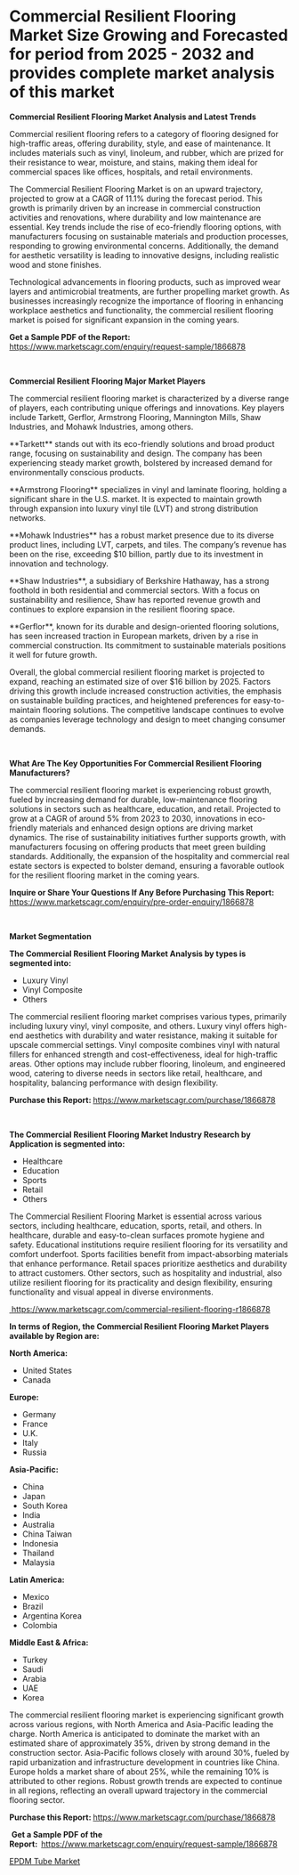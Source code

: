 <p><h1>Commercial Resilient Flooring Market Size Growing and Forecasted for period from 2025 - 2032 and provides complete market analysis of this market</h1></p><p><strong>Commercial Resilient Flooring Market Analysis and Latest Trends</strong></p>
<p><p>Commercial resilient flooring refers to a category of flooring designed for high-traffic areas, offering durability, style, and ease of maintenance. It includes materials such as vinyl, linoleum, and rubber, which are prized for their resistance to wear, moisture, and stains, making them ideal for commercial spaces like offices, hospitals, and retail environments.</p><p>The Commercial Resilient Flooring Market is on an upward trajectory, projected to grow at a CAGR of 11.1% during the forecast period. This growth is primarily driven by an increase in commercial construction activities and renovations, where durability and low maintenance are essential. Key trends include the rise of eco-friendly flooring options, with manufacturers focusing on sustainable materials and production processes, responding to growing environmental concerns. Additionally, the demand for aesthetic versatility is leading to innovative designs, including realistic wood and stone finishes.</p><p>Technological advancements in flooring products, such as improved wear layers and antimicrobial treatments, are further propelling market growth. As businesses increasingly recognize the importance of flooring in enhancing workplace aesthetics and functionality, the commercial resilient flooring market is poised for significant expansion in the coming years.</p></p>
<p><strong>Get a Sample PDF of the Report:&nbsp;</strong> <a href="https://www.marketscagr.com/enquiry/request-sample/1866878?utm_campaign=1868&utm_medium=2&utm_source=Github&utm_content=ia&utm_term=09022025&utm_id=commercial-resilient-flooring">https://www.marketscagr.com/enquiry/request-sample/1866878</a></p>
<p>&nbsp;</p>
<p><strong>Commercial Resilient Flooring Major Market Players</strong></p>
<p><p>The commercial resilient flooring market is characterized by a diverse range of players, each contributing unique offerings and innovations. Key players include Tarkett, Gerflor, Armstrong Flooring, Mannington Mills, Shaw Industries, and Mohawk Industries, among others.</p><p>**Tarkett** stands out with its eco-friendly solutions and broad product range, focusing on sustainability and design. The company has been experiencing steady market growth, bolstered by increased demand for environmentally conscious products.  </p><p>**Armstrong Flooring** specializes in vinyl and laminate flooring, holding a significant share in the U.S. market. It is expected to maintain growth through expansion into luxury vinyl tile (LVT) and strong distribution networks. </p><p>**Mohawk Industries** has a robust market presence due to its diverse product lines, including LVT, carpets, and tiles. The company’s revenue has been on the rise, exceeding $10 billion, partly due to its investment in innovation and technology.</p><p>**Shaw Industries**, a subsidiary of Berkshire Hathaway, has a strong foothold in both residential and commercial sectors. With a focus on sustainability and resilience, Shaw has reported revenue growth and continues to explore expansion in the resilient flooring space.</p><p>**Gerflor**, known for its durable and design-oriented flooring solutions, has seen increased traction in European markets, driven by a rise in commercial construction. Its commitment to sustainable materials positions it well for future growth.</p><p>Overall, the global commercial resilient flooring market is projected to expand, reaching an estimated size of over $16 billion by 2025. Factors driving this growth include increased construction activities, the emphasis on sustainable building practices, and heightened preferences for easy-to-maintain flooring solutions. The competitive landscape continues to evolve as companies leverage technology and design to meet changing consumer demands.</p></p>
<p>&nbsp;</p>
<p><strong>What Are The Key Opportunities For Commercial Resilient Flooring Manufacturers?</strong></p>
<p><p>The commercial resilient flooring market is experiencing robust growth, fueled by increasing demand for durable, low-maintenance flooring solutions in sectors such as healthcare, education, and retail. Projected to grow at a CAGR of around 5% from 2023 to 2030, innovations in eco-friendly materials and enhanced design options are driving market dynamics. The rise of sustainability initiatives further supports growth, with manufacturers focusing on offering products that meet green building standards. Additionally, the expansion of the hospitality and commercial real estate sectors is expected to bolster demand, ensuring a favorable outlook for the resilient flooring market in the coming years.</p></p>
<p><strong>Inquire or Share Your Questions If Any Before Purchasing This Report:</strong> <a href="https://www.marketscagr.com/enquiry/pre-order-enquiry/1866878?utm_campaign=1868&utm_medium=2&utm_source=Github&utm_content=ia&utm_term=09022025&utm_id=commercial-resilient-flooring">https://www.marketscagr.com/enquiry/pre-order-enquiry/1866878</a></p>
<p>&nbsp;</p>
<p><strong>Market Segmentation</strong></p>
<p><strong>The Commercial Resilient Flooring Market Analysis by types is segmented into:</strong></p>
<p><ul><li>Luxury Vinyl</li><li>Vinyl Composite</li><li>Others</li></ul></p>
<p><p>The commercial resilient flooring market comprises various types, primarily including luxury vinyl, vinyl composite, and others. Luxury vinyl offers high-end aesthetics with durability and water resistance, making it suitable for upscale commercial settings. Vinyl composite combines vinyl with natural fillers for enhanced strength and cost-effectiveness, ideal for high-traffic areas. Other options may include rubber flooring, linoleum, and engineered wood, catering to diverse needs in sectors like retail, healthcare, and hospitality, balancing performance with design flexibility.</p></p>
<p><strong>Purchase this Report:&nbsp;</strong><a href="https://www.marketscagr.com/purchase/1866878?utm_campaign=1868&utm_medium=2&utm_source=Github&utm_content=ia&utm_term=09022025&utm_id=commercial-resilient-flooring">https://www.marketscagr.com/purchase/1866878</a></p>
<p>&nbsp;</p>
<p><strong>The Commercial Resilient Flooring Market Industry Research by Application is segmented into:</strong></p>
<p><ul><li>Healthcare</li><li>Education</li><li>Sports</li><li>Retail</li><li>Others</li></ul></p>
<p><p>The Commercial Resilient Flooring Market is essential across various sectors, including healthcare, education, sports, retail, and others. In healthcare, durable and easy-to-clean surfaces promote hygiene and safety. Educational institutions require resilient flooring for its versatility and comfort underfoot. Sports facilities benefit from impact-absorbing materials that enhance performance. Retail spaces prioritize aesthetics and durability to attract customers. Other sectors, such as hospitality and industrial, also utilize resilient flooring for its practicality and design flexibility, ensuring functionality and visual appeal in diverse environments.</p></p>
<p><a href="https://www.marketscagr.com/commercial-resilient-flooring-r1866878?utm_campaign=1868&utm_medium=2&utm_source=Github&utm_content=ia&utm_term=09022025&utm_id=commercial-resilient-flooring">&nbsp;https://www.marketscagr.com/commercial-resilient-flooring-r1866878</a></p>
<p><strong>In terms of Region, the Commercial Resilient Flooring Market Players available by Region are:</strong></p>
<p>
    <p> <strong> North America: </strong>
        <ul>
            <li>United States</li>
            <li>Canada</li>
        </ul>
        </p> 
    <p> <strong> Europe: </strong>
        <ul>
            <li>Germany</li>
            <li>France</li>
            <li>U.K.</li>
            <li>Italy</li>
            <li>Russia</li>
        </ul>
        </p> 
    <p> <strong> Asia-Pacific: </strong>
        <ul>
            <li>China</li>
            <li>Japan</li>
            <li>South Korea</li>
            <li>India</li>
            <li>Australia</li>
            <li>China Taiwan</li>
            <li>Indonesia</li>
            <li>Thailand</li>
            <li>Malaysia</li>
        </ul>
        </p> 
    <p> <strong> Latin America: </strong>
        <ul>
            <li>Mexico</li>
            <li>Brazil</li>
            <li>Argentina Korea</li>
            <li>Colombia</li>
        </ul>
        </p> 
    <p> <strong> Middle East & Africa: </strong>
        <ul>
            <li>Turkey</li>
            <li>Saudi</li>
            <li>Arabia</li>
            <li>UAE</li>
            <li>Korea</li>
        </ul>
    </p>
    </p>
<p><p>The commercial resilient flooring market is experiencing significant growth across various regions, with North America and Asia-Pacific leading the charge. North America is anticipated to dominate the market with an estimated share of approximately 35%, driven by strong demand in the construction sector. Asia-Pacific follows closely with around 30%, fueled by rapid urbanization and infrastructure development in countries like China. Europe holds a market share of about 25%, while the remaining 10% is attributed to other regions. Robust growth trends are expected to continue in all regions, reflecting an overall upward trajectory in the commercial flooring sector.</p></p>
<p><strong>Purchase this Report: </strong><a href="https://www.marketscagr.com/purchase/1866878?utm_campaign=1868&utm_medium=2&utm_source=Github&utm_content=ia&utm_term=09022025&utm_id=commercial-resilient-flooring">https://www.marketscagr.com/purchase/1866878</a></p>
<p>&nbsp;<strong>Get a Sample PDF of the Report:&nbsp;&nbsp;</strong><a href="https://www.marketscagr.com/enquiry/request-sample/1866878?utm_campaign=1868&utm_medium=2&utm_source=Github&utm_content=ia&utm_term=09022025&utm_id=commercial-resilient-flooring">https://www.marketscagr.com/enquiry/request-sample/1866878</a></p>
<p><strong></strong></p>
<p><p><a href="https://github.com/Krish2023na/Market-Research-Report-List-7/blob/main/epdm-tube-market.md?utm_campaign=1868&utm_medium=2&utm_source=Github&utm_content=ia&utm_term=09022025&utm_id=commercial-resilient-flooring">EPDM Tube Market</a></p></p>